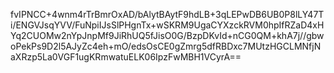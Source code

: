 
fvIPNCC+4wnm4rTrBmrOxAD/bAlytBAytF9hdLB+3qLEPwDB6UB0P8lLY47Ti/ENGVJsqYVV/FuNpiIJsSlPHgnTx+wSKRM9UgaCYXzckRVM0hpIfRZaD4xHYq2CUOMw2nYpJnpMf9JiRhUQ5fJisO0G/BzpDKvId+nCG0QM+khA7j//gbwoPekPs9D2l5AJyZc4eh+mO/edsOsCE0gZmrg5dfRBDxc7MUtzHGCLMNfjNaXRzp5La0VGF1ugKRmwatuELK06IpzFwMBH1VCyrA==
